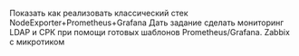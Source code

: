 Показать как реализовать классический стек NodeExporter+Prometheus+Grafana
Дать задание сделать мониторинг LDAP и СРК при помощи готовых шаблонов Prometheus/Grafana.
Zabbix с микротиком